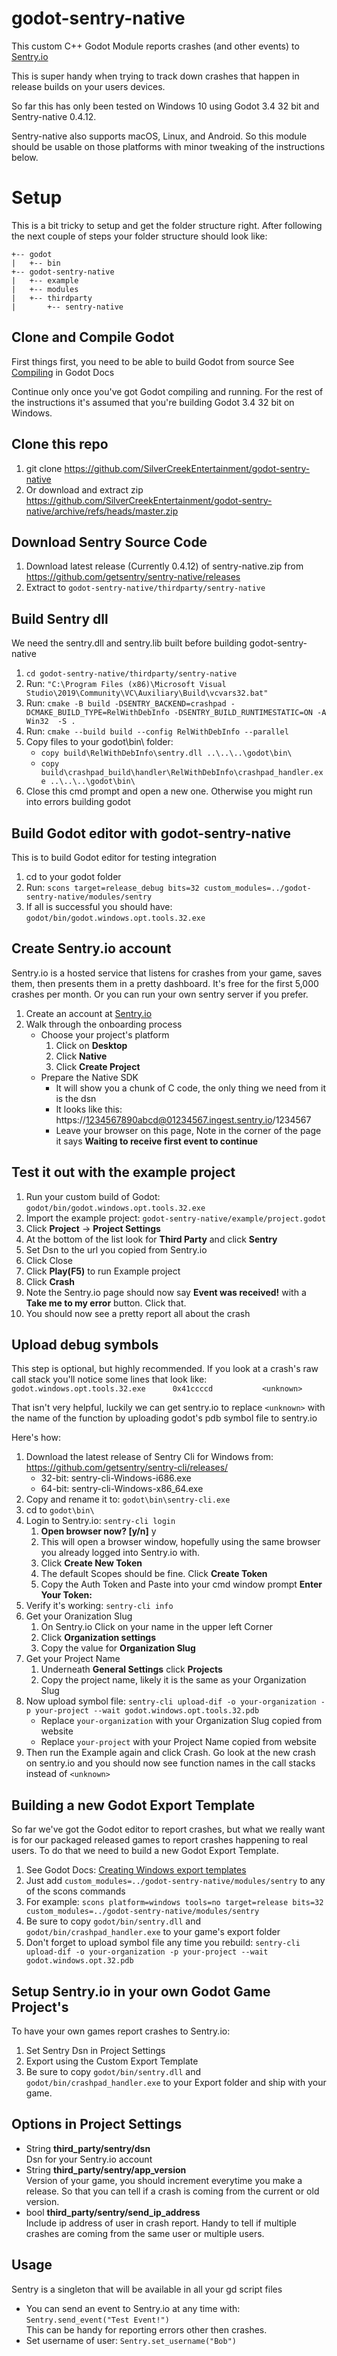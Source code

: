 # godot-sentry-native
This custom C++ Godot Module reports crashes (and other events) to [Sentry.io](https://sentry.io/)

This is super handy when trying to track down crashes that happen in release builds on your users devices.

So far this has only been tested on Windows 10 using Godot 3.4 32 bit and Sentry-native 0.4.12.

Sentry-native also supports macOS, Linux, and Android. So this module should be usable on those platforms with minor tweaking of the instructions below.

# Setup 
This is a bit tricky to setup and get the folder structure right. After following the next couple of steps your folder structure should look like:

```
+-- godot
|   +-- bin
+-- godot-sentry-native
|   +-- example
|   +-- modules
|   +-- thirdparty
|       +-- sentry-native
```

## Clone and Compile Godot
First things first, you need to be able to build Godot from source
See [Compiling](https://docs.godotengine.org/en/stable/development/compiling/index.html) in Godot Docs

Continue only once you've got Godot compiling and running. For the rest of the instructions it's assumed that you're building Godot 3.4 32 bit on Windows.

## Clone this repo
1. git clone https://github.com/SilverCreekEntertainment/godot-sentry-native
1. Or download and extract zip https://github.com/SilverCreekEntertainment/godot-sentry-native/archive/refs/heads/master.zip

## Download Sentry Source Code
1. Download latest release (Currently 0.4.12) of sentry-native.zip from  https://github.com/getsentry/sentry-native/releases
1. Extract to `godot-sentry-native/thirdparty/sentry-native`

## Build Sentry dll
We need the sentry.dll and sentry.lib built before building godot-sentry-native
1. `cd godot-sentry-native/thirdparty/sentry-native`
1. Run: `"C:\Program Files (x86)\Microsoft Visual Studio\2019\Community\VC\Auxiliary\Build\vcvars32.bat"`
1. Run: `cmake -B build -DSENTRY_BACKEND=crashpad -DCMAKE_BUILD_TYPE=RelWithDebInfo -DSENTRY_BUILD_RUNTIMESTATIC=ON -A Win32  -S .`
1. Run: `cmake --build build --config RelWithDebInfo --parallel`
1. Copy files to your godot\bin\ folder:
   * `copy build\RelWithDebInfo\sentry.dll ..\..\..\godot\bin\`
   * `copy build\crashpad_build\handler\RelWithDebInfo\crashpad_handler.exe ..\..\..\godot\bin\`
1. Close this cmd prompt and open a new one. Otherwise you might run into errors building godot


## Build Godot editor with godot-sentry-native
This is to build Godot editor for testing integration
1. cd to your godot folder
1. Run: `scons target=release_debug bits=32 custom_modules=../godot-sentry-native/modules/sentry`
1. If all is successful you should have: `godot/bin/godot.windows.opt.tools.32.exe`

## Create Sentry.io account
Sentry.io is a hosted service that listens for crashes from your game, saves them, then presents them in a pretty dashboard. It's free for the first 5,000 crashes per month. Or you can run your own sentry server if you prefer.
1. Create an account at [Sentry.io](https://sentry.io/)
1. Walk through the onboarding process
   * Choose your project's platform
      1. Click on **Desktop**
      1. Click **Native**
      1. Click **Create Project**
   * Prepare the Native SDK
      * It will show you a chunk of C code, the only thing we need from it is the dsn
      * It looks like this: https://1234567890abcd@01234567.ingest.sentry.io/1234567
      * Leave your browser on this page, Note in the corner of the page it says **Waiting to receive first event to continue**

## Test it out with the example project
1. Run your custom build of Godot: `godot/bin/godot.windows.opt.tools.32.exe`
1. Import the example project: `godot-sentry-native/example/project.godot`
1. Click **Project** -> **Project Settings** 
1. At the bottom of the list look for  **Third Party** and click **Sentry** 
1. Set Dsn to the url you copied from Sentry.io
1. Click Close
1. Click **Play(F5)** to run Example project
1. Click **Crash**
1. Note the Sentry.io page should now say **Event was received!** with a **Take me to my error** button. Click that.
1. You should now see a pretty report all about the crash

## Upload debug symbols
This step is optional, but highly recommended.
If you look at a crash's raw call stack you'll notice some lines that look like:
`godot.windows.opt.tools.32.exe      0x41ccccd           <unknown>`

That isn't very helpful, luckily we can get sentry.io to replace `<unknown>` with the name of the function by uploading godot's pdb symbol file to sentry.io

Here's how:
1. Download the latest release of Sentry Cli for Windows from: https://github.com/getsentry/sentry-cli/releases/
   * 32-bit: sentry-cli-Windows-i686.exe
   * 64-bit: sentry-cli-Windows-x86_64.exe
1. Copy and rename it to: `godot\bin\sentry-cli.exe`
1. cd to `godot\bin\`
1. Login to Sentry.io: `sentry-cli login`
   1. **Open browser now? [y/n]** y
   1. This will open a browser window, hopefully using the same browser you already logged into Sentry.io with.
   1. Click **Create New Token**
   1. The default Scopes should be fine. Click **Create Token**
   1. Copy the Auth Token and Paste into your cmd window prompt **Enter Your Token:**
1. Verify it's working: `sentry-cli info`
1. Get your Oranization Slug
   1. On Sentry.io Click on your name in the upper left Corner
   1. Click **Organization settings**
   1. Copy the value for **Organization Slug**
1. Get your Project Name
   1. Underneath **General Settings** click **Projects**
   1. Copy the project name, likely it is the same as your Organization Slug
1. Now upload symbol file: `sentry-cli upload-dif -o your-organization -p your-project --wait godot.windows.opt.tools.32.pdb `
   * Replace `your-organization` with your Organization Slug copied from website
   * Replace `your-project` with your Project Name copied from website
1. Then run the Example again and click Crash. Go look at the new crash on sentry.io and you should now see function names in the call stacks instead of `<unknown>`

## Building a new Godot Export Template
So far we've got the Godot editor to report crashes, but what we really want is for our packaged released games to report crashes happening to real users. To do that we need to build a new Godot Export Template.
1. See Godot Docs: [Creating Windows export templates](https://docs.godotengine.org/en/stable/development/compiling/compiling_for_windows.html#creating-windows-export-templates)
1. Just add `custom_modules=../godot-sentry-native/modules/sentry`  to any of the scons commands
1. For example: `scons platform=windows tools=no target=release bits=32 custom_modules=../godot-sentry-native/modules/sentry`
1. Be sure to copy `godot/bin/sentry.dll` and `godot/bin/crashpad_handler.exe` to your game's export folder
1. Don't forget to upload symbol file any time you rebuild: `sentry-cli upload-dif -o your-organization -p your-project --wait godot.windows.opt.32.pdb`

## Setup Sentry.io in your own Godot Game Project's
To have your own games report crashes to Sentry.io:
1. Set Sentry Dsn in Project Settings
1. Export using the Custom Export Template
1. Be sure to copy `godot/bin/sentry.dll` and `godot/bin/crashpad_handler.exe` to your Export folder and ship with your game.

## Options in Project Settings
* String **third_party/sentry/dsn** \
   Dsn for your Sentry.io account
* String **third_party/sentry/app_version** \
   Version of your game, you should increment everytime you make a release. So that you can tell if a crash is coming from the current or old version.
* bool **third_party/sentry/send_ip_address** \
   Include ip address of user in crash report. Handy to tell if multiple crashes are coming from the same user or multiple users.

## Usage
Sentry is a singleton that will be available in all your gd script files

* You can send an event to Sentry.io at any time with: `Sentry.send_event("Test Event!")` \
   This can be handy for reporting errors other then crashes.
* Set username of user:   `Sentry.set_username("Bob")`
   

